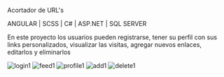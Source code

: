 Acortador de URL's 

ANGULAR | SCSS | C# | ASP.NET | SQL SERVER

En este proyecto los usuarios pueden registrarse, tener su perfil con sus links personalizados, visualizar las visitas, agregar nuevos enlaces, editarlos y eliminarlos


![login1](https://github.com/EdwardDiazR/url-shortener/assets/67916276/2ccb0ca3-bd41-409a-938d-6ea84cb1a356)
![feed1](https://github.com/EdwardDiazR/url-shortener/assets/67916276/896dddec-0747-4914-91ee-1e9283b6fbe9)
![profile1](https://github.com/EdwardDiazR/url-shortener/assets/67916276/caa64bbd-3a94-493e-be66-75dbcb435742)
![add1](https://github.com/EdwardDiazR/url-shortener/assets/67916276/ca9bd734-2aa4-479c-b88a-70494608ec07)
![delete1](https://github.com/EdwardDiazR/url-shortener/assets/67916276/d90325cc-71c8-4e55-97c3-71bbfbe17436)



